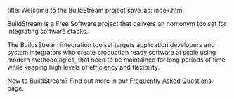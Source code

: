title: Welcome to the BuildStream project
save_as: index.html

BuildStream is a Free Software project that delivers an homonym toolset for integrating software stacks.

The BuildsStream integration toolset targets application developers and system integrators who create production ready software at scale using modern methodologies, that need to be maintained for long periods of time while keeping high levels of efficiency and flexibility.

New to BuildStream? Find out more in our [Frequently Asked Questions](https://buildstream.build/faq.html) page.
